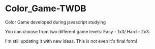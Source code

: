 # Color_Game-TWDB
Color Game developed during javascript studying

You can choose from two different game levels: Easy - 1x3/ Hard - 2x3.

I'm still updating it with new ideas. This is not even it's final form!
